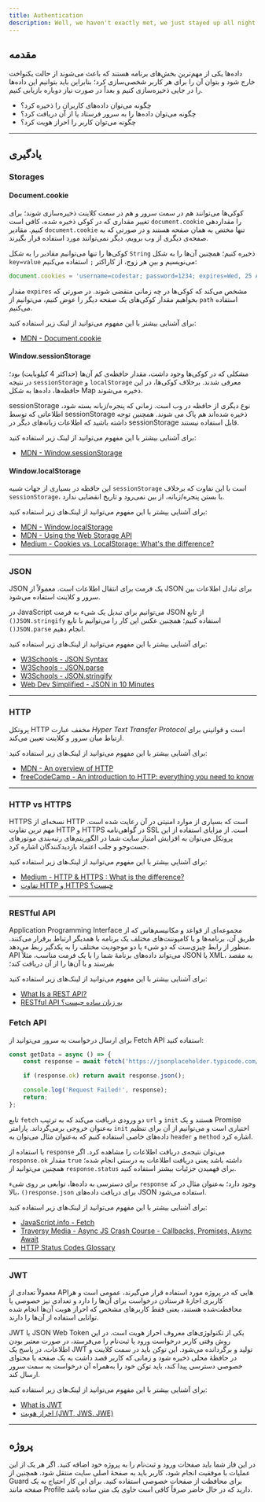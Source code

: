 ```yaml
---
title: Authentication
description: Well, we haven't exactly met, we just stayed up all night talking on the internet.
---
```


## مقدمه

داده‌ها یکی از مهم‌ترین بخش‌های برنامه هستند
که باعث می‌شوند از حالت یکنواخت خارج شود و بتوان آن را برای هر کاربر شخصی‌سازی کرد؛
بنابراین باید بتوانیم این داده‌ها را در جایی ذخیره‌سازی کنیم و بعداً در صورت نیاز دوباره بازیابی کنیم.

-   چگونه می‌توان داده‌های کاربران را ذخیره کرد؟
-   چگونه می‌توان داده‌ها را به سرور فرستاد یا از آن دریافت کرد؟
-   چگونه می‌توان کاربر را احراز هویت کرد؟

---

## یادگیری

### Storages

#### Document.cookie

کوکی‌ها می‌توانند هم در سمت سرور و هم در سمت کلاینت ذخیره‌سازی شوند؛
برای تغییر مقداری که در کوکی ذخیره شده، کافی است `document.cookie` را مقدار‌دهی کنیم.
مقادیر `document.cookie` تنها مختص به همان صفحه هستند و در صورتی که به صفحه‌ی دیگری از وب برویم،
دیگر نمی‌توانند مورد استفاده قرار بگیرند.

کوکی‌ها را تنها می‌توانیم مقادیر را به شکل `String` ذخیره کنیم؛
همچنین آن‌ها را به شکل
`key=value`
می‌نویسیم و بینِ هر زوج، از کاراکتر
`;`
استفاده می‌کنیم:

```javascript
document.cookies = 'username=codestar; password=1234; expires=Wed, 25 Aug 2021 21:08:53 GMT; path=/link.html';
```

مقدار `expires` مشخص می‌کند که کوکی‌ها در چه زمانی منقضی شوند.
در صورتی که بخواهیم مقدار کوکی‌های یک صفحه دیگر را عوض کنیم، می‌توانیم از `path` استفاده می‌کنیم.

برای آشنایی بیشتر با این مفهوم می‌توانید از لینک زیر استفاده کنید:

-   [MDN - Document.cookie](https://developer.mozilla.org/en-US/docs/Web/API/Document/cookie/)

#### Window.sessionStorage

مشکلی که در کوکی‌ها وجود داشت، مقدار حافظه‌ی کم آن‌ها (حداکثر 4 کیلوبایت) بود؛
در نتیجه `sessionStorage` و `localStorage` معرفی شدند.
بر‌خلاف کوکی‌ها، در این حافظه‌ها، داده‌ها به شکل Map ذخیره می‌شوند.

sessionStorage
نوع دیگری از حافظه در وب است.
زمانی که پنجره/زبانه بسته شود، اطلاعاتی که توسط sessionStorage ذخیره شده‌اند هم پاک می شوند.
همچنین توجه داشته باشید که اطلاعات زبانه‌های دیگر در sessionStorage قابل استفاده نیستند.

برای آشنایی بیشتر با این مفهوم می‌توانید از لینک زیر استفاده کنید:

-   [MDN - Window.sessionStorage](https://developer.mozilla.org/en-US/docs/Web/API/Window/sessionStorage)

#### Window.localStorage

این حافظه در بسیاری از جهات شبیه `sessionStorage` است با این تفاوت که بر‌خلاف `sessionStorage`، با بستن پنجره/زبانه، از بین نمی‌رود و تاریخ انقضایی ندارد.

برای آشنایی بیشتر با این مفهوم می‌توانید از لینک‌های زیر استفاده کنید:

-   [MDN - Window.localStorage](https://developer.mozilla.org/en-US/docs/Web/API/Window/localStorage)
-   [MDN - Using the Web Storage API](https://developer.mozilla.org/en-US/docs/Web/API/Web_Storage_API/Using_the_Web_Storage_API)
-   [Medium - Cookies vs. LocalStorage: What's the difference?](https://medium.com/swlh/cookies-vs-localstorage-whats-the-difference-d99f0eb09b44)

---

### JSON

JSON
یک فرمت برای انتقال اطلاعات است.
معمولاً از JSON برای تبادل اطلاعات بین سرور و کلاینت استفاده می‌شود.

در JavaScript می‌توانیم برای تبدیل یک شیء به فرمت JSON از تابع
`()JSON.stringify`
استفاده کنیم؛
همچنین عکس این کار را می‌توانیم با تابع
`()JSON.parse`
انجام دهیم.

برای آشنایی بیشتر با این مفهوم می‌توانید از لینک‌های زیر استفاده کنید:

-   [W3Schools - JSON Syntax](https://www.w3schools.com/js/js_json_syntax.asp)
-   [W3Schools - JSON.parse](https://www.w3schools.com/js/js_json_parse.asp)
-   [W3Schools - JSON.stringify](https://www.w3schools.com/js/js_json_stringify.asp)
-   [Web Dev Simplified - JSON in 10 Minutes](https://www.youtube.com/watch?v=iiADhChRriM)

---

### HTTP

پروتکل HTTP مخفف عبارت
_Hyper Text Transfer Protocol_
است و قوانینی برای ارتباط میان سرور و کلاینت تعیین می‌کند.

برای آشنایی بیشتر با این مفهوم می‌توانید از لینک‌های زیر استفاده کنید:

-   [MDN - An overview of HTTP](https://developer.mozilla.org/en-US/docs/Web/HTTP/Overview)
-   [freeCodeCamp - An introduction to HTTP: everything you need to know](https://www.freecodecamp.org/news/http-and-everything-you-need-to-know-about-it/)

---

### HTTP vs HTTPS

HTTPS
نسخه‌ای از HTTP است که بسیاری از موارد امنیتی در آن رعایت شده است.
مهم ترین تفاوت HTTP و HTTPS در گواهی‌نامه SSL است.
از مزایای استفاده از این پروتکل می‌توان به افزایش امتیاز سایت شما در الگوریتم‌های رتبه‌بندی موتور‌‌های جست‌وجو
و جلب اعتماد بازدیدکنندگان اشاره کرد.

برای آشنایی بیشتر با این مفهوم می‌توانید از لینک‌های زیر استفاده کنید:

-   [Medium - HTTP & HTTPS : What is the difference?](https://medium.com/@pallavimodi/http-https-what-is-the-difference-3a97fe2f7fd8#:~:text=As%20we%20learnt%20earlier%2C%20S,are%20encrypted%20or%20%E2%80%9CSecure%E2%80%9D.)
-   [تفاوت HTTP و HTTPS چیست؟](https://www.irandnn.ir/mag/http-vs-https/)

---

### RESTful API

Application Programming Interface
مجموعه‌ای از قواعد و مکانیسم‌هاس که از طریق آن، برنامه‌ها و یا کامپوننت‌های مختلف یک برنامه با همدیگر ارتباط برقرار می‌کنند.
منظور از رابط چیزی‌ست که دو شیء یا دو موجودیت مختلف را به یکدگیر ربط می‌دهد.
API
می‌تواند داده‌های برنامۀ شما را با یک فرمت مناسب،
مثلاً JSON یا XML،
به مقصد بفرستد و یا آن‌‌ها را از آن دریافت کند؛

برای آشنایی بیشتر با این مفهوم می‌توانید از لینک‌های زیر استفاده کنید:

-   [What Is a REST API?](https://www.sitepoint.com/rest-api/)
-   [RESTful API به زبان ساده چیست؟](https://roocket.ir/articles/a-beginners-tutorial-for-understanding-restful-API)

### Fetch API

برای ارسال درخواست به سرور می‌توانید از Fetch API استفاده کنید:

```javascript
const getData = async () => {
    const response = await fetch('https://jsonplaceholder.typicode.com/users');

    if (response.ok) return await response.json();

    console.log('Request Failed!', response);
    return;
};
```

تابع `fetch` دو ورودی دریافت می‌کند که به ترتیب `url` و `init` هستند
و یک Promise به‌عنوان خروجی برمی‌گرداند.
پارامتر `init` اختیاری است و می‌توانیم از آن برای تنظیم داده‌های خاصی استفاده کنیم
که به‌عنوان مثال می‌توان به `header` و `method` اشاره کرد.

با استفاده از `response` می‌توان نتیجه‌ی دریافت اطلاعات را مشاهده کرد.
اگر `response.ok` مقدار `true` داشته باشد یعنی دریافت اطلاعات به درستی انجام شده؛
همچنین می‌توانید از `response.status` برای فهمیدن جزئیات بیشتر استفاده کنید.

برای دسترسی به داده‌ها، توابعی بر روی شیء `response` وجود دارد؛
به‌عنوان مثال در کد بالا، `()response.json` برای دریافت داده‌های JSON استفاده می‌شود.

برای آشنایی بیشتر با این مفهوم می‌توانید از لینک‌های زیر استفاده کنید:

-   [JavaScript.info - Fetch](https://javascript.info/fetch)
-   [Traversy Media - Async JS Crash Course - Callbacks, Promises, Async Await](https://www.youtube.com/watch?v=PoRJizFvM7s)
-   [HTTP Status Codes Glossary](https://www.webfx.com/web-development/glossary/http-status-codes/)

---

### JWT

معمولاً تعدادی از APIهایی که در پروژه مورد استفاده قرار می‌گیرند، عمومی است و هر کاربری اجازۀ فرستادن درخواست برای آن‌ها را دارد
و تعدادی نیز خصوصی یا محافطت‌شده هستند، یعنی فقط کاربر‌های مشخص که احراز هویت آن‌ها انجام شده توانایی استفاده از آن‌ها را دارند.

JWT
یا
JSON Web Token
یکی از تکنولوژی‌های معروف احراز هویت است.
در این روش وقتی کاربر درخواست ورود یا ثبت‌نام را می‌فرستد، در صورت معتبر بودن اطلاعات، در پاسخ یک JWT تولید و برگردانده می‌شود.
این توکن باید در سمت کلاینت و در حافظۀ محلی ذخیره شود و زمانی که کاربر قصد داشت به یک صفحه یا محتوای خصوصی دسترسی پیدا کند،
باید توکن خود را به‌همراه آن درخواست به سمت سرور ارسال کند.

برای آشنایی بیشتر با این مفهوم می‌توانید از لینک‌های زیر استفاده کنید:

-   [What is JWT](https://jwt.io/introduction)
-   [احراز هویت (JWT, JWS, JWE)](https://virgool.io/@erfun/%D9%87%D9%88%DB%8C%D8%AA-%D8%B3%D9%86%D8%AC%DB%8C-%DA%A9%D8%A7%D8%B1%D8%A8%D8%B1%D8%A7%D9%86-jwt-jws-jwe-pedif3sejkol)

---

## پروژه

در این فاز شما باید صفحات ورود و ثبت‌نام را به پروژه خود اضافه کنید.
اگر هر یک از این عملیات با موفقیت انجام شود، کاربر باید به صفحۀ اصلی سایت منتقل شود.
همچنین از Guard برای محافظت از صفحات خصوصی استفاده کنید.
برای این کار احتیاج به یک صفحه مانند Profile دارید که در حال حاضر صرفاً کافی است حاوی یک متن ساده باشد.
